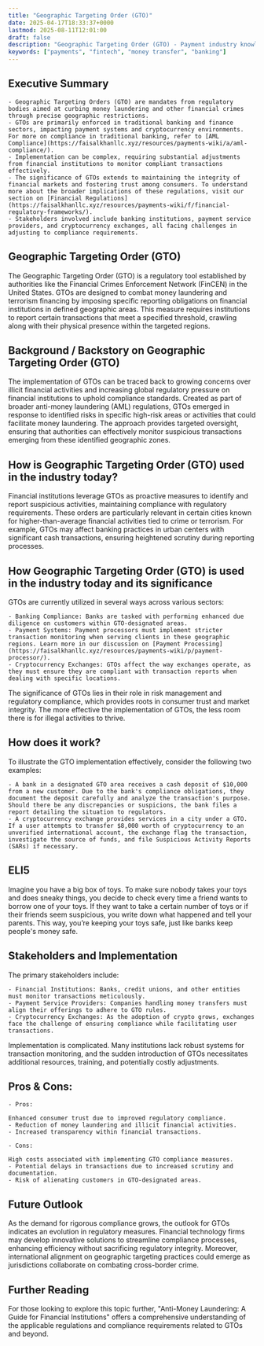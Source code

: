 ```yaml
---
title: "Geographic Targeting Order (GTO)"
date: 2025-04-17T18:33:37+0000
lastmod: 2025-08-11T12:01:00
draft: false
description: "Geographic Targeting Order (GTO) - Payment industry knowledge and insights"
keywords: ["payments", "fintech", "money transfer", "banking"]
---
```


## Executive Summary

 	- Geographic Targeting Orders (GTO) are mandates from regulatory bodies aimed at curbing money laundering and other financial crimes through precise geographic restrictions.
 	- GTOs are primarily enforced in traditional banking and finance sectors, impacting payment systems and cryptocurrency environments. For more on compliance in traditional banking, refer to [AML Compliance](https://faisalkhanllc.xyz/resources/payments-wiki/a/aml-compliance/).
 	- Implementation can be complex, requiring substantial adjustments from financial institutions to monitor compliant transactions effectively.
 	- The significance of GTOs extends to maintaining the integrity of financial markets and fostering trust among consumers. To understand more about the broader implications of these regulations, visit our section on [Financial Regulations](https://faisalkhanllc.xyz/resources/payments-wiki/f/financial-regulatory-frameworks/).
 	- Stakeholders involved include banking institutions, payment service providers, and cryptocurrency exchanges, all facing challenges in adjusting to compliance requirements.

## Geographic Targeting Order (GTO)
The Geographic Targeting Order (GTO) is a regulatory tool established by authorities like the Financial Crimes Enforcement Network (FinCEN) in the United States. GTOs are designed to combat money laundering and terrorism financing by imposing specific reporting obligations on financial institutions in defined geographic areas. This measure requires institutions to report certain transactions that meet a specified threshold, crawling along with their physical presence within the targeted regions.
## Background / Backstory on Geographic Targeting Order (GTO)
The implementation of GTOs can be traced back to growing concerns over illicit financial activities and increasing global regulatory pressure on financial institutions to uphold compliance standards. Created as part of broader anti-money laundering (AML) regulations, GTOs emerged in response to identified risks in specific high-risk areas or activities that could facilitate money laundering. The approach provides targeted oversight, ensuring that authorities can effectively monitor suspicious transactions emerging from these identified geographic zones.
## How is Geographic Targeting Order (GTO) used in the industry today?
Financial institutions leverage GTOs as proactive measures to identify and report suspicious activities, maintaining compliance with regulatory requirements. These orders are particularly relevant in certain cities known for higher-than-average financial activities tied to crime or terrorism. For example, GTOs may affect banking practices in urban centers with significant cash transactions, ensuring heightened scrutiny during reporting processes.
## How Geographic Targeting Order (GTO) is used in the industry today and its significance
GTOs are currently utilized in several ways across various sectors:

 	- Banking Compliance: Banks are tasked with performing enhanced due diligence on customers within GTO-designated areas.
 	- Payment Systems: Payment processors must implement stricter transaction monitoring when serving clients in these geographic regions. Learn more in our discussion on [Payment Processing](https://faisalkhanllc.xyz/resources/payments-wiki/p/payment-processor/).
 	- Cryptocurrency Exchanges: GTOs affect the way exchanges operate, as they must ensure they are compliant with transaction reports when dealing with specific locations.

The significance of GTOs lies in their role in risk management and regulatory compliance, which provides roots in consumer trust and market integrity. The more effective the implementation of GTOs, the less room there is for illegal activities to thrive.
## How does it work?
To illustrate the GTO implementation effectively, consider the following two examples:

 	- A bank in a designated GTO area receives a cash deposit of $10,000 from a new customer. Due to the bank's compliance obligations, they document the deposit carefully and analyze the transaction's purpose. Should there be any discrepancies or suspicions, the bank files a report detailing the situation to regulators.
 	- A cryptocurrency exchange provides services in a city under a GTO. If a user attempts to transfer $8,000 worth of cryptocurrency to an unverified international account, the exchange flag the transaction, investigate the source of funds, and file Suspicious Activity Reports (SARs) if necessary.

## ELI5
Imagine you have a big box of toys. To make sure nobody takes your toys and does sneaky things, you decide to check every time a friend wants to borrow one of your toys. If they want to take a certain number of toys or if their friends seem suspicious, you write down what happened and tell your parents. This way, you’re keeping your toys safe, just like banks keep people's money safe.
## Stakeholders and Implementation
The primary stakeholders include:

 	- Financial Institutions: Banks, credit unions, and other entities must monitor transactions meticulously.
 	- Payment Service Providers: Companies handling money transfers must align their offerings to adhere to GTO rules.
 	- Cryptocurrency Exchanges: As the adoption of crypto grows, exchanges face the challenge of ensuring compliance while facilitating user transactions.

Implementation is complicated. Many institutions lack robust systems for transaction monitoring, and the sudden introduction of GTOs necessitates additional resources, training, and potentially costly adjustments.
## Pros & Cons:

 	- Pros:

 	Enhanced consumer trust due to improved regulatory compliance.
 	- Reduction of money laundering and illicit financial activities.
 	- Increased transparency within financial transactions.

 	- Cons:

 	High costs associated with implementing GTO compliance measures.
 	- Potential delays in transactions due to increased scrutiny and documentation.
 	- Risk of alienating customers in GTO-designated areas.

## Future Outlook
As the demand for rigorous compliance grows, the outlook for GTOs indicates an evolution in regulatory measures. Financial technology firms may develop innovative solutions to streamline compliance processes, enhancing efficiency without sacrificing regulatory integrity. Moreover, international alignment on geographic targeting practices could emerge as jurisdictions collaborate on combating cross-border crime.
## Further Reading
For those looking to explore this topic further, "Anti-Money Laundering: A Guide for Financial Institutions" offers a comprehensive understanding of the applicable regulations and compliance requirements related to GTOs and beyond.